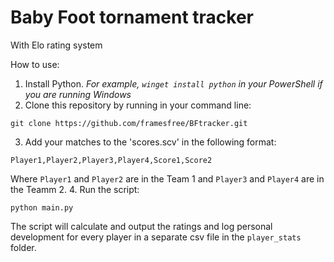 # Baby Foot tornament tracker
With Elo rating system

How to use:
1. Install Python.
*For example, `winget install python` in your PowerShell if you are running Windows*
2. Clone this repository by running in your command line:
```
git clone https://github.com/framesfree/BFtracker.git
```
3. Add your matches to the 'scores.scv' in the following format:
```
Player1,Player2,Player3,Player4,Score1,Score2
```
Where `Player1` and `Player2` are in the Team 1 and `Player3` and `Player4` are in the Teamm 2.
4. Run the script:
```
python main.py
```

The script will calculate and output the ratings and log personal development for every player in a separate csv file in the `player_stats` folder.
